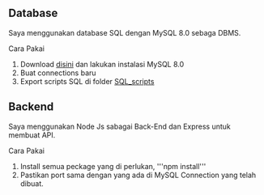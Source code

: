 ## Database

Saya menggunakan database SQL dengan MySQL 8.0 sebaga DBMS.

Cara Pakai

1. Download [disini](https://dev.mysql.com/downloads/mysql/) dan lakukan instalasi MySQL 8.0
2. Buat connections baru
3. Export scripts SQL di folder [SQL_scripts](https://github.com/alifaalghifari/aplikasi-ruko/tree/main/backend/SQL_scripts)

## Backend

Saya menggunakan Node Js sabagai Back-End dan Express untuk membuat API.

Cara Pakai

1. Install semua peckage yang di perlukan, '''npm install'''
2. Pastikan port sama dengan yang ada di MySQL Connection yang telah dibuat.
